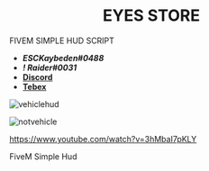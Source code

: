 <div align="center">
  <h1>EYES STORE</h1>
</div>

FIVEM SIMPLE HUD SCRIPT

- **_ESCKaybeden#0488_**
- **_! Raider#0031_**
- [**Discord**](https://discord.gg/EkwWvFS)
- [**Tebex**](https://eyestore.tebex.io/)

![vehiclehud](https://user-images.githubusercontent.com/53000629/194928654-daccfda4-0279-48b7-9e68-c698efef640f.png)

![notvehicle](https://user-images.githubusercontent.com/53000629/194928658-bdaed1ff-11a4-484a-acb3-c33443e55276.png)



https://www.youtube.com/watch?v=3hMbaI7pKLY

FiveM Simple Hud

